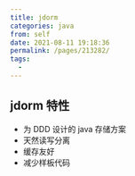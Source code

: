 ```yaml
---
title: jdorm
categories: java
from: self
date: 2021-08-11 19:18:36
permalink: /pages/213282/
tags: 
  - 
---
```




## jdorm 特性



- 为 DDD 设计的 java 存储方案
- 天然读写分离
- 缓存友好
- 减少样板代码